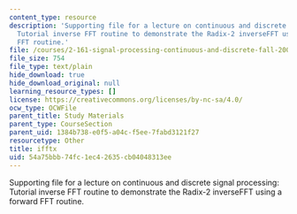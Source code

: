 ```yaml
---
content_type: resource
description: 'Supporting file for a lecture on continuous and discrete signal processing:
  Tutorial inverse FFT routine to demonstrate the Radix-2 inverseFFT using a forward
  FFT routine.'
file: /courses/2-161-signal-processing-continuous-and-discrete-fall-2008/54a75bbb74fc1ec42635cb04048313ee_ifftx.m
file_size: 754
file_type: text/plain
hide_download: true
hide_download_original: null
learning_resource_types: []
license: https://creativecommons.org/licenses/by-nc-sa/4.0/
ocw_type: OCWFile
parent_title: Study Materials
parent_type: CourseSection
parent_uid: 1384b738-e0f5-a04c-f5ee-7fabd3121f27
resourcetype: Other
title: ifftx
uid: 54a75bbb-74fc-1ec4-2635-cb04048313ee
---
```

Supporting file for a lecture on continuous and discrete signal processing: Tutorial inverse FFT routine to demonstrate the Radix-2 inverseFFT using a forward FFT routine.